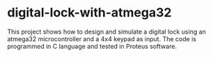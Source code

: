 # digital-lock-with-atmega32
This project shows how to design and simulate a digital lock using an atmega32 microcontroller and a 4x4 keypad as input. The code is programmed in C language and tested in Proteus software.
